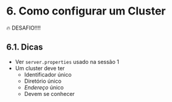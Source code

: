 # 6. Como configurar um Cluster 

🔥 DESAFIO!!!!

## 6.1. Dicas

* Ver `server.properties` usado na sessão 1
* Um cluster deve ter
  - Identificador único
  - Diretório único
  - _Endereço_ único
  - Devem se conhecer 